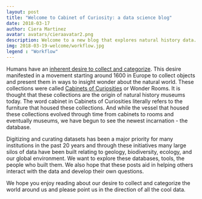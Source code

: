 ```yaml
---
layout: post
title: "Welcome to Cabinet of Curiosity: a data science blog"
date: 2018-03-17
author: Ciera Martinez
avatar: avatars/cieraavatar2.png
description: Welcome to a new blog that explores natural history data.
img: 2018-03-19-welcome/workflow.jpg
legend : "Workflow"
---
```


Humans have an [inherent desire to collect and categorize](https://en.wikipedia.org/wiki/Psychology_of_collecting). This desire manifested in a movement starting around 1600 in Europe to collect objects and present them in ways to insight wonder about the natural world. These collections were called [Cabinets of Curiosities](https://en.wikipedia.org/wiki/Cabinet_of_curiosities) or Wonder Rooms. It is thought that these collections are the origin of natural history museums today. The word cabinet in Cabinets of Curiosities literally refers to the furniture that housed these collections. And while the vessel that housed these collections evolved through time from cabinets to rooms and eventually museums, we have begun to see the newest incarnation - the database. 

Digitizing and curating datasets has been a major priority for many institutions in the past 20 years and through these initiatives many large silos of data have been built relating to geology, biodiversity, ecology, and our global environment. We want to explore these databases, tools, the people who built them. We also hope that these posts aid in helping others interact with the data and develop their own questions. 

We hope you enjoy reading about our desire to collect and categorize the world around us and please point us in the direction of all the cool data.

<center><p><img src="../assets/img/2018-03-19-welcome/cabinet_wiki.jpg" alt=""></p></center>

